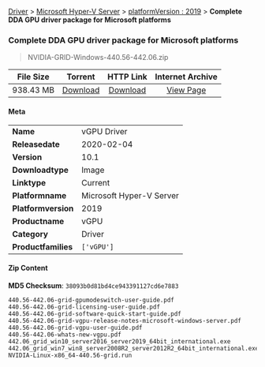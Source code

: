 
[Driver](/README.md)  >  [Microsoft Hyper-V Server](/index/Driver/Microsoft_Hyper-V_Server.md)  >  [platformVersion : 2019](/index/Driver/Microsoft_Hyper-V_Server/2019.md)  >  **Complete DDA GPU driver package for Microsoft platforms**


###    Complete DDA GPU driver package for Microsoft platforms

> NVIDIA-GRID-Windows-440.56-442.06.zip   


| **File Size** | **Torrent**  | **HTTP Link** | **Internet Archive** |
|:-------------:|:------------:|:-------------:|:--------------------:|
| 938.43 MB |  [Download](https://archive.org/download/nvgpu_NVIDIA-GRID-Windows-440.56-442.06.zip/nvgpu_NVIDIA-GRID-Windows-440.56-442.06.zip_archive.torrent)       | [Download](https://archive.org/compress/nvgpu_NVIDIA-GRID-Windows-440.56-442.06.zip) | [View Page](https://archive.org/details/nvgpu_NVIDIA-GRID-Windows-440.56-442.06.zip)       |

#### Meta

<table>
<tr><td><strong>Name</strong></td><td>vGPU Driver</td></tr>
<tr><td><strong>Releasedate</strong></td><td>2020-02-04</td></tr>
<tr><td><strong>Version</strong></td><td>10.1</td></tr>
<tr><td><strong>Downloadtype</strong></td><td>Image</td></tr>
<tr><td><strong>Linktype</strong></td><td>Current</td></tr>
<tr><td><strong>Platformname</strong></td><td>Microsoft Hyper-V Server</td></tr>
<tr><td><strong>Platformversion</strong></td><td>2019</td></tr>
<tr><td><strong>Productname</strong></td><td>vGPU</td></tr>
<tr><td><strong>Category</strong></td><td>Driver</td></tr>
<tr><td><strong>Productfamilies</strong></td><td><code>['vGPU']</code></td></tr>
</table>

#### Zip Content

**MD5 Checksum**: `38093b0d81bd4ce943391127cd6e7883`

```text
440.56-442.06-grid-gpumodeswitch-user-guide.pdf
440.56-442.06-grid-licensing-user-guide.pdf
440.56-442.06-grid-software-quick-start-guide.pdf
440.56-442.06-grid-vgpu-release-notes-microsoft-windows-server.pdf
440.56-442.06-grid-vgpu-user-guide.pdf
440.56-442.06-whats-new-vgpu.pdf
442.06_grid_win10_server2016_server2019_64bit_international.exe
442.06_grid_win7_win8_server2008R2_server2012R2_64bit_international.exe
NVIDIA-Linux-x86_64-440.56-grid.run
```